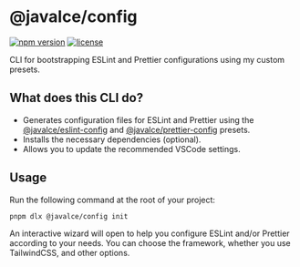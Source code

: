 # @javalce/config

[![npm version](https://img.shields.io/npm/v/@javalce/config-cli.svg?style=flat-square&labelColor=000000)](https://www.npmjs.com/package/@javalce/config-cli)
[![license](https://img.shields.io/npm/l/@javalce/config-cli.svg?style=flat-square&labelColor=000000)](https://github.com/javalce/config-cli/blob/main/LICENSE)

CLI for bootstrapping ESLint and Prettier configurations using my custom presets.

## What does this CLI do?

- Generates configuration files for ESLint and Prettier using the [@javalce/eslint-config](https://www.npmjs.com/package/@javalce/eslint-config) and [@javalce/prettier-config](https://www.npmjs.com/package/@javalce/prettier-config) presets.
- Installs the necessary dependencies (optional).
- Allows you to update the recommended VSCode settings.

## Usage

Run the following command at the root of your project:

```sh
pnpm dlx @javalce/config init
```

An interactive wizard will open to help you configure ESLint and/or Prettier according to your needs. You can choose the framework, whether you use TailwindCSS, and other options.
